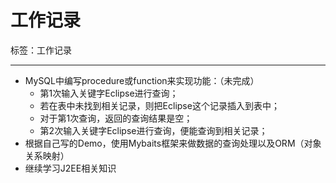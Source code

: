 ﻿# 工作记录

标签：工作记录 

---
- MySQL中编写procedure或function来实现功能：（未完成）
    - 第1次输入关键字Eclipse进行查询；
    - 若在表中未找到相关记录，则把Eclipse这个记录插入到表中；
    - 对于第1次查询，返回的查询结果是空；
    - 第2次输入关键字Eclipse进行查询，便能查询到相关记录；
- 根据自己写的Demo，使用Mybaits框架来做数据的查询处理以及ORM（对象关系映射）                  
- 继续学习J2EE相关知识





